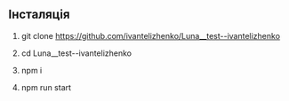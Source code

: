 ## Інсталяція

1. git clone https://github.com/ivantelizhenko/Luna__test--ivantelizhenko

2. cd Luna\_\_test--ivantelizhenko

3. npm i

4. npm run start
